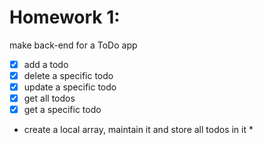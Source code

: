 # Homework 1:
make back-end for a ToDo app
- [x] add a todo 
- [x] delete a specific todo
- [x] update a specific todo
- [x] get all todos
- [x] get a specific todo

* create a local array, maintain it and store all todos in it *
